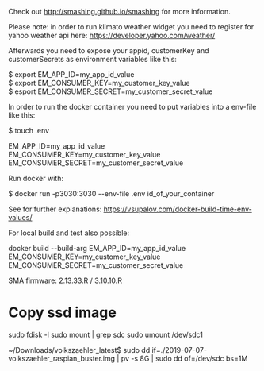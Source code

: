 Check out http://smashing.github.io/smashing for more information.

Please note: in order to run klimato weather widget you need to register for yahoo weather api here: https://developer.yahoo.com/weather/

Afterwards you need to expose your appid, customerKey and customerSecrets as environment variables like this:

$ export EM_APP_ID=my_app_id_value  
$ export EM_CONSUMER_KEY=my_customer_key_value  
$ esport EM_CONSUMER_SECRET=my_customer_secret_value  

In order to run the docker container you need to put variables into a env-file like this:

$ touch .env

EM_APP_ID=my_app_id_value  
EM_CONSUMER_KEY=my_customer_key_value  
EM_CONSUMER_SECRET=my_customer_secret_value  


Run docker with:

$ docker run -p3030:3030 --env-file .env id_of_your_container

See for further explanations: https://vsupalov.com/docker-build-time-env-values/

For local build and test also possible:

docker build --build-arg EM_APP_ID=my_app_id_value EM_CONSUMER_KEY=my_customer_key_value EM_CONSUMER_SECRET=my_customer_secret_value


SMA firmware: 2.13.33.R / 3.10.10.R

# Copy ssd image

sudo fdisk -l
sudo mount | grep sdc
sudo umount /dev/sdc1

~/Downloads/volkszaehler_latest$ sudo dd if=./2019-07-07-volkszaehler_raspian_buster.img | pv -s 8G | sudo dd of=/dev/sdc bs=1M
